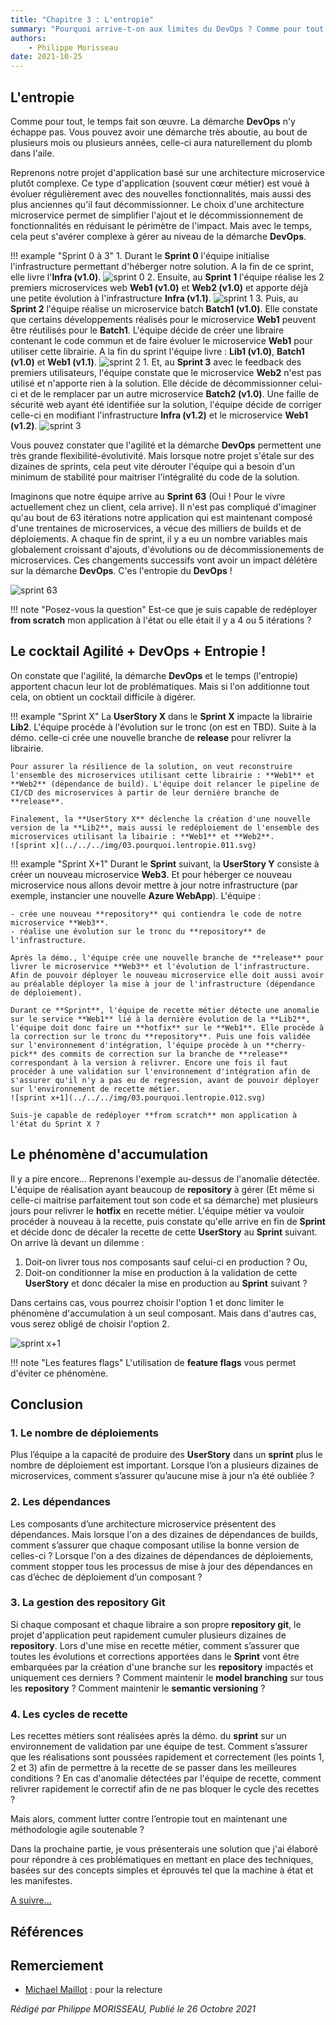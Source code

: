 ```yaml
---
title: "Chapitre 3 : L'entropie"
summary: "Pourquoi arrive-t-on aux limites du DevOps ? Comme pour tout, le temps fait son œuvre. La démarche DevOps n'y échappe pas. Vous pouvez avoir une démarche très aboutie, au bout de plusieurs mois ou plusieurs années, celle-ci aura naturellement du plomb dans l'aile."
authors:
    - Philippe Morisseau
date: 2021-10-25
---
```


## L'entropie

Comme pour tout, le temps fait son œuvre. La démarche **DevOps** n'y échappe pas. Vous pouvez avoir une démarche très aboutie, au bout de plusieurs mois ou plusieurs années, celle-ci aura naturellement du plomb dans l'aile.

Reprenons notre projet d'application basé sur une architecture microservice plutôt complexe. Ce type d'application (souvent cœur métier) est voué à évoluer régulièrement avec des nouvelles fonctionnalités, mais aussi des plus anciennes qu'il faut décommissionner.
Le choix d'une architecture microservice permet de simplifier l'ajout et le décommissionnement de fonctionnalités en réduisant le périmètre de l'impact. Mais avec le temps, cela peut s'avérer complexe à gérer au niveau de la démarche **DevOps**.

!!! example "Sprint 0 à 3"
    1. Durant le **Sprint 0** l'équipe initialise l'infrastructure permettant d'héberger notre solution. A la fin de ce sprint, elle livre l'**Infra (v1.0)**.
    ![sprint 0](../../../img/03.pourquoi.lentropie.001.svg)
    2. Ensuite, au **Sprint 1** l'équipe réalise les 2 premiers microservices web **Web1 (v1.0)** et **Web2 (v1.0)** et apporte déjà une petite évolution à l'infrastructure **Infra (v1.1)**.
    ![sprint 1](../../../img/03.pourquoi.lentropie.002.svg)
    3. Puis, au **Sprint 2** l'équipe réalise un microservice batch **Batch1 (v1.0)**. Elle constate que certains développements réalisés pour le microservice **Web1** peuvent être réutilisés pour le **Batch1**. L'équipe décide de créer une libraire contenant le code commun et de faire évoluer le microservice **Web1** pour utiliser cette librairie. A la fin du sprint l'équipe livre : **Lib1 (v1.0)**, **Batch1 (v1.0)** et **Web1 (v1.1)**.
    ![sprint 2](../../../img/03.pourquoi.lentropie.003.svg)
    1. Et, au **Sprint 3** avec le feedback des premiers utilisateurs, l'équipe constate que le microservice **Web2** n'est pas utilisé et n'apporte rien à la solution. Elle décide de décommissionner celui-ci et de le remplacer par un autre microservice **Batch2 (v1.0)**. Une faille de sécurité web ayant été identifiée sur la solution, l'équipe décide de corriger celle-ci en modifiant l'infrastructure **Infra (v1.2)** et le microservice **Web1 (v1.2)**.
    ![sprint 3](../../../img/03.pourquoi.lentropie.004.svg)

Vous pouvez constater que l'agilité et la démarche **DevOps** permettent une très grande flexibilité-évolutivité. Mais lorsque notre projet s'étale sur des dizaines de sprints, cela peut vite dérouter l'équipe qui a besoin d'un minimum de stabilité pour maitriser l'intégralité du code de la solution.

Imaginons que notre équipe arrive au **Sprint 63** (Oui ! Pour le vivre actuellement chez un client, cela arrive). Il n'est pas compliqué d'imaginer qu'au bout de 63 itérations notre application qui est maintenant composé d'une trentaines de microservices, a vécue des milliers de builds et de déploiements. A chaque fin de sprint, il y a eu un nombre variables mais globalement croissant d'ajouts, d'évolutions ou de décommissionements de microservices. Ces changements successifs vont avoir un impact délétère sur la démarche **DevOps**. C'es l'entropie du **DevOps** !

![sprint 63](../../../img/03.pourquoi.lentropie.010.svg)

!!! note "Posez-vous la question"
    Est-ce que je suis capable de redéployer **from scratch** mon application à l'état ou elle était il y a 4 ou 5 itérations ?

## Le cocktail Agilité + DevOps + Entropie !

On constate que l'agilité, la démarche **DevOps** et le temps (l'entropie) apportent chacun leur lot de problématiques.
Mais si l'on additionne tout cela, on obtient un cocktail difficile à digérer.

!!! example "Sprint X"
    La **UserStory X** dans le **Sprint X** impacte la librairie **Lib2**. L'équipe procéde à l'évolution sur le tronc (on est en TBD). Suite à la démo. celle-ci crée une nouvelle branche de **release** pour relivrer la librairie. 
    
    Pour assurer la résilience de la solution, on veut reconstruire l'ensemble des microservices utilisant cette librairie : **Web1** et **Web2** (dépendance de build). L'équipe doit relancer le pipeline de CI/CD des microservices à partir de leur dernière branche de **release**. 
    
    Finalement, la **UserStory X** déclenche la création d'une nouvelle version de la **Lib2**, mais aussi le redéploiement de l'ensemble des microservices utilisant la libairie : **Web1** et **Web2**.  
    ![sprint x](../../../img/03.pourquoi.lentropie.011.svg)

!!! example "Sprint X+1"
    Durant le **Sprint** suivant, la **UserStory Y** consiste à créer un nouveau microservice **Web3**. Et pour héberger ce nouveau microservice nous allons devoir mettre à jour notre infrastructure (par exemple, instancier une nouvelle **Azure WebApp**). L'équipe : 

    - crée une nouveau **repository** qui contiendra le code de notre microservice **Web3**.
    - réalise une évolution sur le tronc du **repository** de l'infrastructure.

    Après la démo., l'équipe crée une nouvelle branche de **release** pour livrer le microservice **Web3** et l'évolution de l'infrastructure. Afin de pouvoir déployer le nouveau microservice elle doit aussi avoir au préalable déployer la mise à jour de l'infrastructure (dépendance de déploiement).

    Durant ce **Sprint**, l'équipe de recette métier détecte une anomalie sur le service **Web1** lié à la dernière évolution de la **Lib2**, l'équipe doit donc faire un **hotfix** sur le **Web1**. Elle procède à la correction sur le tronc du **repository**. Puis une fois validée sur l'environnement d'intégration, l'équipe procède à un **cherry-pick** des commits de correction sur la branche de **release** correspondant à la version à relivrer. Encore une fois il faut procéder à une validation sur l'environnement d'intégration afin de s'assurer qu'il n'y a pas eu de regression, avant de pouvoir déployer sur l'environnement de recette métier.
    ![sprint x+1](../../../img/03.pourquoi.lentropie.012.svg)

    Suis-je capable de redéployer **from scratch** mon application à l'état du Sprint X ?

## Le phénomène d'accumulation

Il y a pire encore...
Reprenons l'exemple au-dessus de l'anomalie détectée. L'équipe de réalisation ayant beaucoup de **repository** à gérer (Et même si celle-ci maitrise parfaitement tout son code et sa démarche) met plusieurs jours pour relivrer le **hotfix** en recette métier. L'équipe métier va vouloir procéder à nouveau à la recette, puis constate qu'elle arrive en fin de **Sprint** et décide donc de décaler la recette de cette **UserStory** au **Sprint** suivant.
On arrive là devant un dilemme : 

1. Doit-on livrer tous nos composants sauf celui-ci en production ? Ou, 
2. Doit-on conditionner la mise en production à la validation de cette **UserStory** et donc décaler la mise en production au **Sprint** suivant ?

Dans certains cas, vous pourrez choisir l'option 1 et donc limiter le phénomène d'accumulation à un seul composant. Mais dans d'autres cas, vous serez obligé de choisir l'option 2.

![sprint x+1](../../../img/03.pourquoi.lentropie.013.svg)

!!! note "Les features flags"
    L'utilisation de **feature flags** vous permet d'éviter ce phénomène.

## Conclusion

### 1. Le nombre de déploiements
Plus l’équipe a la capacité de produire des **UserStory** dans un **sprint** plus le nombre de déploiement est important. Lorsque l’on a plusieurs dizaines de microservices, comment s’assurer qu’aucune mise à jour n’a été oubliée ?

### 2. Les dépendances
Les composants d’une architecture microservice présentent des dépendances. Mais lorsque l'on a des dizaines de dépendances de builds, comment s’assurer que chaque composant utilise la bonne version de celles-ci ? Lorsque l'on a des dizaines de dépendances de déploiements, comment stopper tous les processus de mise à jour des dépendances en cas d’échec de déploiement d’un composant ?

### 3. La gestion des repository Git
Si chaque composant et chaque libraire a son propre **repository git**, le projet d'application peut rapidement cumuler plusieurs dizaines de **repository**. Lors d'une mise en recette métier, comment s’assurer que toutes les évolutions et corrections apportées dans le **Sprint** vont être embarquées par la création d'une branche sur les **repository** impactés et uniquement ces derniers ? Comment maintenir le **model branching** sur tous les **repository** ? Comment maintenir le **semantic versioning** ?

### 4. Les cycles de recette
Les recettes métiers sont réalisées après la démo. du **sprint** sur un environnement de validation par une équipe de test. Comment s’assurer que les réalisations sont poussées rapidement et correctement (les points 1, 2 et 3) afin de permettre à la recette de se passer dans les meilleures conditions ? En cas d'anomalie détectées par l'équipe de recette, comment relivrer rapidement le correctif afin de ne pas bloquer le cycle des recettes ?

Mais alors, comment lutter contre l’entropie tout en maintenant une méthodologie agile soutenable ?

Dans la prochaine partie, je vous présenterais une solution que j'ai élaboré pour répondre à ces problématiques en mettant en place des techniques, basées sur des concepts simples et éprouvés tel que la machine à état et les manifestes.

[A suivre...](04.comment.machineetat.md)

## Références


## Remerciement

- [Michael Maillot](https://twitter.com/michael_maillot) : pour la relecture

_Rédigé par Philippe MORISSEAU, Publié le 26 Octobre 2021_